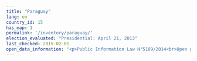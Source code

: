 ```yaml
---
title: "Paraguay"
lang: en
country_id: 15
has_map: 1
permalink: '/inventory/paraguay/'
election_evaluated: "Presidential: April 21, 2013"
last_checked: 2015-02-01
open_data_information: "<p>Public Information Law N°5189/2014<br>Open government partnership: <a target=_blank href=http://www.opengovpartnership.org/country/paraguay>http://www.opengovpartnership.org/country/paraguay</a><br><a target=_blank href=http://datosabiertos.tsje.gov.py>http://datosabiertos.tsje.gov.py</a>: El uso de la información disponible a través de este sitio es completamente libre.</p>"
---
```

